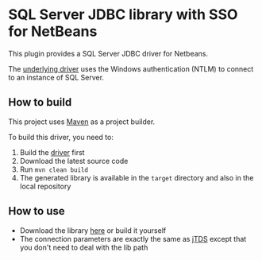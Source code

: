 # SQL Server JDBC library with SSO for NetBeans

This plugin provides a SQL Server JDBC driver for Netbeans.

The [underlying driver](https://github.com/nbbrd/jtds-ntlmauth) uses the Windows authentication (NTLM) to connect to an instance of SQL Server.

## How to build

This project uses [Maven](http://maven.apache.org/) as a project builder.

To build this driver, you need to:

1. Build the [driver](https://github.com/nbbrd/jtds-ntlmauth) first
2. Download the latest source code
3. Run `mvn clean build`
4. The generated library is available in the `target` directory and also in the local repository

## How to use

* Download the library [here](https://github.com/nbbrd/jtds-ntlmauth-netbeans/releases) or build it yourself
* The connection parameters are exactly the same as [jTDS](http://jtds.sourceforge.net/doc.html) except that you don't need to deal with the lib path

